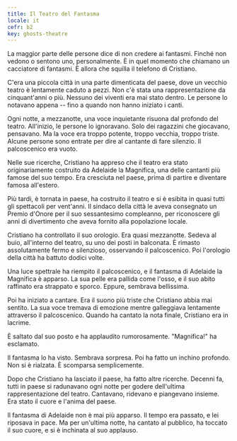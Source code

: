 ```yaml
---
title: Il Teatro del Fantasma
locale: it
cefr: b2
key: ghosts-theatre
---
```


La maggior parte delle persone dice di non credere ai fantasmi. Finché non vedono o sentono uno, personalmente. È in quel momento che chiamano un cacciatore di fantasmi. È allora che squilla il telefono di Cristiano.

C'era una piccola città in una parte dimenticata del paese, dove un vecchio teatro è lentamente caduto a pezzi. Non c'è stata una rappresentazione da cinquant'anni o più. Nessuno dei viventi era mai stato dentro. Le persone lo notavano appena -- fino a quando non hanno iniziato i canti.

Ogni notte, a mezzanotte, una voce inquietante risuona dal profondo del teatro. All'inizio, le persone lo ignoravano. Solo dei ragazzini che giocavano, pensavano. Ma la voce era troppo potente, troppo vecchia, troppo triste. Alcune persone sono entrate per dire al cantante di fare silenzio. Il palcoscenico era vuoto.

Nelle sue ricerche, Cristiano ha appreso che il teatro era stato originariamente costruito da Adelaide la Magnifica, una delle cantanti più famose del suo tempo. Era cresciuta nel paese, prima di partire e diventare famosa all'estero.

Più tardi, è tornata in paese, ha costruito il teatro e si è esibita in quasi tutti gli spettacoli per vent'anni. Il sindaco della città le aveva consegnato un Premio d'Onore per il suo sessantesimo compleanno, per riconoscere gli anni di divertimento che aveva fornito alla popolazione locale.

Cristiano ha controllato il suo orologio. Era quasi mezzanotte. Sedeva al buio, all'interno del teatro, su uno dei posti in balconata. È rimasto assolutamente fermo e silenzioso, osservando il palcoscenico. Poi l'orologio della città ha battuto dodici volte.

Una luce spettrale ha riempito il palcoscenico, e il fantasma di Adelaide la Magnifica è apparso. La sua pelle era pallida come l'osso, e il suo abito raffinato era strappato e sporco. Eppure, sembrava bellissima.

Poi ha iniziato a cantare. Era il suono più triste che Cristiano abbia mai sentito. La sua voce tremava di emozione mentre galleggiava lentamente attraverso il palcoscenico. Quando ha cantato la nota finale, Cristiano era in lacrime.

È saltato dal suo posto e ha applaudito rumorosamente. "Magnifica!" ha esclamato.

Il fantasma lo ha visto. Sembrava sorpresa. Poi ha fatto un inchino profondo. Non si è rialzata. È scomparsa semplicemente.

Dopo che Cristiano ha lasciato il paese, ha fatto altre ricerche. Decenni fa, tutti in paese si radunavano ogni notte per godere dell'ultima rappresentazione del teatro. Cantavano, ridevano e piangevano insieme. Era stato il cuore e l'anima del paese.

Il fantasma di Adelaide non è mai più apparso. Il tempo era passato, e lei riposava in pace. Ma per un'ultima notte, ha cantato al pubblico, ha toccato il suo cuore, e si è inchinata al suo applauso.